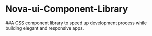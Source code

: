 # Nova-ui-Component-Library

##A CSS component library to speed up development process while building elegant and responsive apps.
